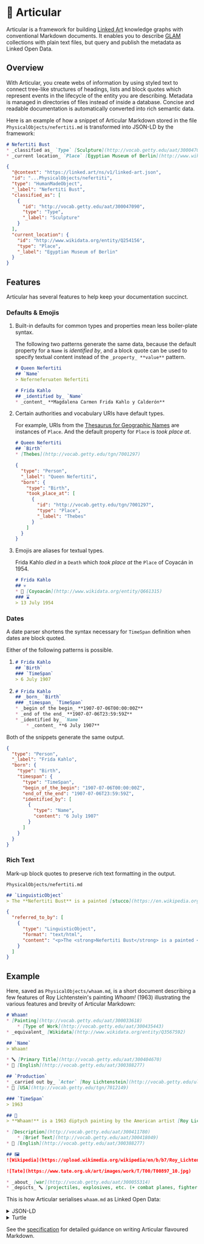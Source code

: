 # 🦾 Articular

Articular is a framework for building [Linked Art](https://linked.art/) knowledge graphs with conventional Markdown documents. It enables you to describe [GLAM](https://en.wikipedia.org/wiki/GLAM_%28industry%29) collections with plain text files, but query and publish the metadata as Linked Open Data.



## Overview

With Articular, you create webs of information by using styled text to connect tree-like structures of headings, lists and block quotes which represent events in the lifecycle of the entity you are describing. Metadata is managed in directories of files instead of inside a database. Concise and readable documentation is automatically converted into rich semantic data.

Here is an example of how a snippet of Articular Markdown stored in the file `PhysicalObjects/nefertiti.md` is transformed into JSON-LD by the framework:

```markdown
# Nefertiti Bust
* _classified as_ `Type` [Sculpture](http://vocab.getty.edu/aat/300047090)
* _current location_ `Place` [Egyptian Museum of Berlin](http://www.wikidata.org/entity/Q254156)
```

```json
{
  "@context": "https://linked.art/ns/v1/linked-art.json",
  "id": "...PhysicalObjects/nefertiti",
  "type": "HumanMadeObject",
  "_label": "Nefertiti Bust",
  "classified_as": [
    {
      "id": "http://vocab.getty.edu/aat/300047090",
      "type": "Type",
      "_label": "Sculpture"
    }
  ],
  "current_location": {
    "id": "http://www.wikidata.org/entity/Q254156",
    "type": "Place",
    "_label": "Egyptian Museum of Berlin"
  }
}
```


## Features

Articular has several features to help keep your documentation succinct.



### Defaults & Emojis

1. Built-in defaults for common types and properties mean less boiler-plate syntax.

    The following two patterns generate the same data, because the default property for a `Name` is _identified by_, and a block quote can be used to specify textual content instead of the `_property_ **value**` pattern.

    ```markdown
    # Queen Nefertiti
    ## `Name`
    > Neferneferuaten Nefertiti
    ```

    ```markdown
    # Frida Kahlo
    ## _identified by_ `Name`
    * _content_ **Magdalena Carmen Frida Kahlo y Calderón**
    ```

2. Certain authorities and vocabulary URIs have default types.

    For example, URIs from the [Thesaurus for Geographic Names](http://www.getty.edu/research/tools/vocabularies/tgn/index.html) are instances of `Place`. And the default property for `Place` is _took place at_.

    ```markdown
    # Queen Nefertiti
    ## `Birth`
    * [Thebes](http://vocab.getty.edu/tgn/7001297)
    ```

    ```json
    {
      "type": "Person",
      "_label": "Queen Nefertiti",
      "born": {
        "type": "Birth",
        "took_place_at": [
          {
            "id": "http://vocab.getty.edu/tgn/7001297",
            "type": "Place",
            "_label": "Thebes"
          }
        ]
      }
    }
    ```

3. Emojis are aliases for textual types.

    Frida Kahlo _died in_ a `Death` which _took place at_ the `Place` of Coyacán in 1954.

    ```markdown
    # Frida Kahlo
    ## 💀
    * 📍 [Coyoacán](http://www.wikidata.org/entity/Q661315)
    ### ⌛
    > 13 July 1954
    ```


### Dates

A date parser shortens the syntax necessary for `TimeSpan` definition when dates are block quoted.

Either of the following patterns is possible.

1.  ```markdown
    # Frida Kahlo
    ## `Birth`
    ### `TimeSpan`
    > 6 July 1907
    ```

2.  ```markdown
    # Frida Kahlo
    ## _born_ `Birth`
    ### _timespan_ `TimeSpan`
    * _begin of the begin_ **1907-07-06T00:00:00Z**
    * _end of the end_ **1907-07-06T23:59:59Z**
    * _identified by_ `Name`
        * _content_ **6 July 1907**
    ```

Both of the snippets generate the same output.

```json
{
  "type": "Person",
  "_label": "Frida Kahlo",
  "born": {
    "type": "Birth",
    "timespan": {
      "type": "TimeSpan",
      "begin_of_the_begin": "1907-07-06T00:00:00Z",
      "end_of_the_end": "1907-07-06T23:59:59Z",
      "identified_by": [
        {
          "type": "Name",
          "content": "6 July 1907"
        }
      ]
    }
  }
}
```

### Rich Text

Mark-up block quotes to preserve rich text formatting in the output.

`PhysicalObjects/nefertiti.md`
```markdown
## `LinguisticObject`
> The **Nefertiti Bust** is a painted [stucco](https://en.wikipedia.org/wiki/Stucco)-coated [limestone](https://en.wikipedia.org/wiki/Limestone).
```

```json
{
  "referred_to_by": [
    {
      "type": "LinguisticObject",
      "format": "text/html",
      "content": "<p>The <strong>Nefertiti Bust</strong> is a painted <a href=\"https://en.wikipedia.org/wiki/Stucco\">stucco</a>-coated <a href=\"https://en.wikipedia.org/wiki/Limestone\">limestone</a>.</p>"
    }
  ]
}
```



## Example

Here, saved as `PhysicalObjects/whaam.md`, is a short document describing a few features of Roy Lichtenstein's painting _Whaam!_ (1963) illustrating the various features and brevity of Articular Markdown:

```markdown
# Whaam!
* [Painting](http://vocab.getty.edu/aat/300033618)
    * [Type of Work](http://vocab.getty.edu/aat/300435443)
* _equivalent_ [Wikidata](http://www.wikidata.org/entity/Q3567592)

## `Name`
> Whaam!

* 🔤 [Primary Title](http://vocab.getty.edu/aat/300404670)
* 💬 [English](http://vocab.getty.edu/aat/300388277)

## `Production`
* _carried out by_ `Actor` [Roy Lichtenstein](http://vocab.getty.edu/ulan/500013596)
* 📍 [USA](http://vocab.getty.edu/tgn/7012149)

### `TimeSpan`
> 1963

## 📃
> **Whaam!** is a 1963 diptych painting by the American artist [Roy Lichtenstein](https://en.wikipedia.org/wiki/Roy_Lichtenstein). It is one of the best-known works of [pop art](https://en.wikipedia.org/wiki/Pop_art), and among Lichtenstein's most important paintings.

* [Description](http://vocab.getty.edu/aat/300411780)
    * [Brief Text](http://vocab.getty.edu/aat/300418049)
* 💬 [English](http://vocab.getty.edu/aat/300388277)

## 🖼️
![Wikipedia](https://upload.wikimedia.org/wikipedia/en/b/b7/Roy_Lichtenstein_Whaam.jpg)

![Tate](https://www.tate.org.uk/art/images/work/T/T00/T00897_10.jpg)

* _about_ [war](http://vocab.getty.edu/aat/300055314)
* _depicts_ 🔤 [projectiles, explosives, etc. (+ combat planes, fighters)](<http://iconclass.org/45C17+41>)
```

This is how Articular serialises `whaam.md` as Linked Open Data:

<details>
<summary>JSON-LD</summary>

```json
{
  "@context": "https://linked.art/ns/v1/linked-art.json",
  "id": "https://github.com/example-museum/physical-objects/whaam",
  "type": "HumanMadeObject",
  "produced_by": {
    "type": "Production",
    "carried_out_by": [
      {
        "id": "http://vocab.getty.edu/ulan/500013596",
        "type": "Actor",
        "_label": "Roy Lichtenstein"
      }
    ],
    "timespan": {
      "type": "TimeSpan",
      "identified_by": [
        {
          "type": "Name",
          "content": "1963"
        }
      ],
      "begin_of_the_begin": "1963-01-01T00:00:00Z",
      "end_of_the_end": "1963-12-31T23:59:59Z"
    },
    "took_place_at": [
      {
        "id": "http://vocab.getty.edu/tgn/7012149",
        "type": "Place",
        "_label": "USA"
      }
    ]
  },
  "identified_by": [
    {
      "type": "Name",
      "content": "Whaam!",
      "classified_as": [
        {
          "id": "http://vocab.getty.edu/aat/300404670",
          "type": "Type",
          "_label": "Primary Title"
        }
      ],
      "language": [
        {
          "id": "http://vocab.getty.edu/aat/300388277",
          "type": "Language",
          "_label": "English"
        }
      ]
    }
  ],
  "classified_as": [
    {
      "id": "http://vocab.getty.edu/aat/300033618",
      "type": "Type",
      "classified_as": [
        {
          "id": "http://vocab.getty.edu/aat/300435443",
          "type": "Type",
          "_label": "Type of Work"
        }
      ],
      "_label": "Painting"
    }
  ],
  "shows": [
    {
      "type": "VisualItem",
      "about": [
        {
          "id": "http://vocab.getty.edu/aat/300055314",
          "_label": "war"
        }
      ],
      "depicts": [
        {
          "id": "http://iconclass.org/45C17+41",
          "type": "Type",
          "_label": "projectiles, explosives, etc. (+ combat planes, fighters)"
        }
      ],
      "digitally_shown_by": [
        {
          "type": "DigitalObject",
          "format": "image/jpeg",
          "classified_as": [
            {
              "id": "http://vocab.getty.edu/aat/300215302",
              "type": "Type",
              "_label": "Digital Image"
            }
          ],
          "_label": "Wikipedia",
          "access_point": [
            {
              "id": "https://upload.wikimedia.org/wikipedia/en/b/b7/Roy_Lichtenstein_Whaam.jpg",
              "type": "DigitalObject"
            }
          ]
        },
        {
          "type": "DigitalObject",
          "format": "image/jpeg",
          "classified_as": [
            {
              "id": "http://vocab.getty.edu/aat/300215302",
              "type": "Type",
              "_label": "Digital Image"
            }
          ],
          "_label": "Tate",
          "access_point": [
            {
              "id": "https://www.tate.org.uk/art/images/work/T/T00/T00897_10.jpg",
              "type": "DigitalObject"
            }
          ]
        }
      ]
    }
  ],
  "referred_to_by": [
    {
      "type": "LinguisticObject",
      "format": "text/html",
      "content": "<p><strong>Whaam!</strong> is a 1963 diptych painting by the American artist <a href=\"https://en.wikipedia.org/wiki/Roy_Lichtenstein\">Roy Lichtenstein</a>. It is one of the best-known works of <a href=\"https://en.wikipedia.org/wiki/Pop_art\">pop art</a>, and among Lichtenstein's most important paintings.</p>",
      "classified_as": [
        {
          "id": "http://vocab.getty.edu/aat/300411780",
          "type": "Type",
          "classified_as": [
            {
              "id": "http://vocab.getty.edu/aat/300418049",
              "type": "Type",
              "_label": "Brief Text"
            }
          ],
          "_label": "Description"
        }
      ],
      "language": [
        {
          "id": "http://vocab.getty.edu/aat/300388277",
          "type": "Language",
          "_label": "English"
        }
      ]
    }
  ],
  "_label": "Whaam!",
  "equivalent": [
    {
      "id": "http://www.wikidata.org/entity/Q3567592",
      "_label": "Wikidata"
    }
  ]
}
```

</details>

<details>
<summary>Turtle</summary>

```turtle
@prefix crm: <http://www.cidoc-crm.org/cidoc-crm/> .
@prefix dc: <http://purl.org/dc/elements/1.1/> .
@prefix dig: <http://www.ics.forth.gr/isl/CRMdig/> .
@prefix la: <https://linked.art/ns/terms/> .
@prefix rdfs: <http://www.w3.org/2000/01/rdf-schema#> .
@prefix xsd: <http://www.w3.org/2001/XMLSchema#> .

<https://github.com/example-museum/physical-objects/whaam> a crm:E22_Human-Made_Object ;
    rdfs:label "Whaam!" ;
    crm:P108i_was_produced_by [ a crm:E12_Production ;
            crm:P14_carried_out_by <http://vocab.getty.edu/ulan/500013596> ;
            crm:P4_has_time-span [ a crm:E52_Time-Span ;
                    crm:P1_is_identified_by [ a crm:E33_E41_Linguistic_Appellation ;
                            crm:P190_has_symbolic_content "1963" ] ;
                    crm:P82a_begin_of_the_begin "1963-01-01T00:00:00+00:00"^^xsd:dateTime ;
                    crm:P82b_end_of_the_end "1963-12-31T23:59:59+00:00"^^xsd:dateTime ] ;
            crm:P7_took_place_at <http://vocab.getty.edu/tgn/7012149> ] ;
    crm:P1_is_identified_by [ a crm:E33_E41_Linguistic_Appellation ;
            crm:P190_has_symbolic_content "Whaam!" ;
            crm:P2_has_type <http://vocab.getty.edu/aat/300404670> ;
            crm:P72_has_language <http://vocab.getty.edu/aat/300388277> ] ;
    crm:P2_has_type <http://vocab.getty.edu/aat/300033618> ;
    crm:P65_shows_visual_item [ a crm:E36_Visual_Item ;
            crm:P129_is_about <http://vocab.getty.edu/aat/300055314> ;
            crm:P62_depicts <http://iconclass.org/45C17+41> ;
            la:digitally_shown_by [ a dig:D1_Digital_Object ;
                    rdfs:label "Tate" ;
                    dc:format "image/jpeg" ;
                    crm:P2_has_type <http://vocab.getty.edu/aat/300215302> ;
                    la:access_point <https://www.tate.org.uk/art/images/work/T/T00/T00897_10.jpg> ],
                [ a dig:D1_Digital_Object ;
                    rdfs:label "Wikipedia" ;
                    dc:format "image/jpeg" ;
                    crm:P2_has_type <http://vocab.getty.edu/aat/300215302> ;
                    la:access_point <https://upload.wikimedia.org/wikipedia/en/b/b7/Roy_Lichtenstein_Whaam.jpg> ] ] ;
    crm:P67i_is_referred_to_by [ a crm:E33_Linguistic_Object ;
            dc:format "text/html" ;
            crm:P190_has_symbolic_content "<p><strong>Whaam!</strong> is a 1963 diptych painting by the American artist <a href=\"https://en.wikipedia.org/wiki/Roy_Lichtenstein\">Roy Lichtenstein</a>. It is one of the best-known works of <a href=\"https://en.wikipedia.org/wiki/Pop_art\">pop art</a>, and among Lichtenstein's most important paintings.</p>" ;
            crm:P2_has_type <http://vocab.getty.edu/aat/300411780> ;
            crm:P72_has_language <http://vocab.getty.edu/aat/300388277> ] ;
    la:equivalent <http://www.wikidata.org/entity/Q3567592> .

<http://iconclass.org/45C17+41> a crm:E55_Type ;
    rdfs:label "projectiles, explosives, etc. (+ combat planes, fighters)" .

<http://vocab.getty.edu/aat/300033618> a crm:E55_Type ;
    rdfs:label "Painting" ;
    crm:P2_has_type <http://vocab.getty.edu/aat/300435443> .

<http://vocab.getty.edu/aat/300055314> rdfs:label "war" .

<http://vocab.getty.edu/aat/300404670> a crm:E55_Type ;
    rdfs:label "Primary Title" .

<http://vocab.getty.edu/aat/300411780> a crm:E55_Type ;
    rdfs:label "Description" ;
    crm:P2_has_type <http://vocab.getty.edu/aat/300418049> .

<http://vocab.getty.edu/aat/300418049> a crm:E55_Type ;
    rdfs:label "Brief Text" .

<http://vocab.getty.edu/aat/300435443> a crm:E55_Type ;
    rdfs:label "Type of Work" .

<http://vocab.getty.edu/tgn/7012149> a crm:E53_Place ;
    rdfs:label "USA" .

<http://vocab.getty.edu/ulan/500013596> a crm:E39_Actor ;
    rdfs:label "Roy Lichtenstein" .

<http://www.wikidata.org/entity/Q3567592> a crm:E22_Human-Made_Object ;
    rdfs:label "Wikidata" .

<https://upload.wikimedia.org/wikipedia/en/b/b7/Roy_Lichtenstein_Whaam.jpg> a dig:D1_Digital_Object .

<https://www.tate.org.uk/art/images/work/T/T00/T00897_10.jpg> a dig:D1_Digital_Object .

<http://vocab.getty.edu/aat/300215302> a crm:E55_Type ;
    rdfs:label "Digital Image" .

<http://vocab.getty.edu/aat/300388277> a crm:E56_Language ;
    rdfs:label "English" .
```

</details>



See the [specification](specification.md) for detailed guidance on writing Articular flavoured Markdown.
